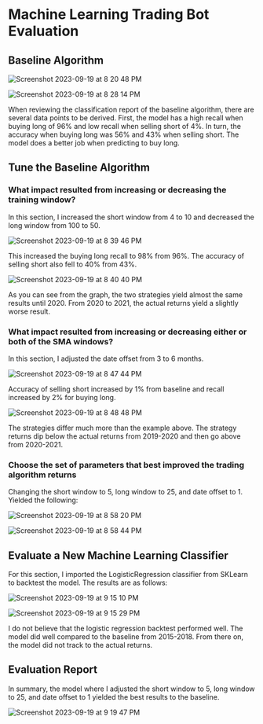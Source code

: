 # Machine Learning Trading Bot Evaluation

## Baseline Algorithm

![Screenshot 2023-09-19 at 8 20 48 PM](https://github.com/br4nders0n/module_14_challenge/assets/133409952/a5f149e8-31e7-48c0-bb8d-a572d1d71a0a)

![Screenshot 2023-09-19 at 8 28 14 PM](https://github.com/br4nders0n/module_14_challenge/assets/133409952/0e9c6b89-85d3-4bb4-bc1b-4cbd7490e735)

When reviewing the classification report of the baseline algorithm, there are several data points to be derived. First, the model has a high recall when buying long of 96% and low recall when selling short of 4%. In turn, the accuracy when buying long was 56% and 43% when selling short. The model does a better job when predicting to buy long.

## Tune the Baseline Algorithm

### What impact resulted from increasing or decreasing the training window?
In this section, I increased the short window from 4 to 10 and decreased the long window from 100 to 50. 

![Screenshot 2023-09-19 at 8 39 46 PM](https://github.com/br4nders0n/module_14_challenge/assets/133409952/c96b9776-5627-489b-8ec4-e3729a7b4a8a)

This increased the buying long recall to 98% from 96%. The accuracy of selling short also fell to 40% from 43%. 

![Screenshot 2023-09-19 at 8 40 40 PM](https://github.com/br4nders0n/module_14_challenge/assets/133409952/21be9bfd-5170-4e9d-8e57-0021cb175634)

As you can see from the graph, the two strategies yield almost the same results until 2020. From 2020 to 2021, the actual returns yield a slightly worse result. 

### What impact resulted from increasing or decreasing either or both of the SMA windows?

In this section, I adjusted the date offset from 3 to 6 months. 

![Screenshot 2023-09-19 at 8 47 44 PM](https://github.com/br4nders0n/module_14_challenge/assets/133409952/fd1c577d-820f-4710-a074-fe0cd3fe503c)

Accuracy of selling short increased by 1% from baseline and recall increased by 2% for buying long. 

![Screenshot 2023-09-19 at 8 48 48 PM](https://github.com/br4nders0n/module_14_challenge/assets/133409952/af2643dc-05ec-4617-847b-8c379b02ac31)

The strategies differ much more than the example above. The strategy returns dip below the actual returns from 2019-2020 and then go above from 2020-2021.

### Choose the set of parameters that best improved the trading algorithm returns

Changing the short window to 5, long window to 25, and date offset to 1. Yielded the following:

![Screenshot 2023-09-19 at 8 58 20 PM](https://github.com/br4nders0n/module_14_challenge/assets/133409952/9f09e410-0ee8-4cfe-9c78-55a9e150159a)

![Screenshot 2023-09-19 at 8 58 44 PM](https://github.com/br4nders0n/module_14_challenge/assets/133409952/58464187-434c-4cf3-ac78-bed14b5ad3fa)

## Evaluate a New Machine Learning Classifier

For this section, I imported the LogisticRegression classifier from SKLearn to backtest the model. The results are as follows:

![Screenshot 2023-09-19 at 9 15 10 PM](https://github.com/br4nders0n/module_14_challenge/assets/133409952/914d287e-3a04-46e7-af8d-996e36e4782b)

![Screenshot 2023-09-19 at 9 15 29 PM](https://github.com/br4nders0n/module_14_challenge/assets/133409952/bd0dcd6d-c9c4-491f-b2dd-c47d1486bea1)

I do not believe that the logistic regression backtest performed well. The model did well compared to the baseline from 2015-2018. From there on, the model did not track to the actual returns. 

## Evaluation Report

In summary, the model where I adjusted the short window to 5, long window to 25, and date offset to 1 yielded the best results to the baseline. 

![Screenshot 2023-09-19 at 9 19 47 PM](https://github.com/br4nders0n/module_14_challenge/assets/133409952/14428ddc-5446-4e61-97fe-b91bb88266b7)


